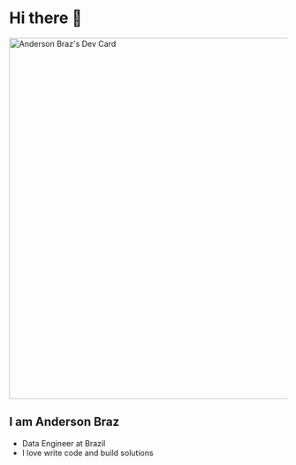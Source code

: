# Hi there 👋

<div align="left">
<a href="https://app.daily.dev/andersonbraz"><img src="https://api.daily.dev/devcards/v2/qZ7I0wfCLLLfSclzSjlNW.png?r=zoe&type=wide" width="652" alt="Anderson Braz's Dev Card"/></a>
</div>

## I am Anderson Braz

- Data Engineer at Brazil
- I love write code and build solutions
